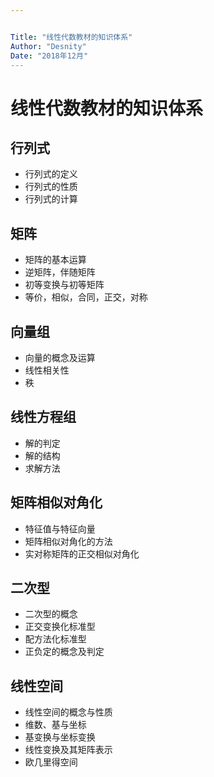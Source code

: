 ```yaml
---


Title: "线性代数教材的知识体系"
Author: "Desnity"
Date: "2018年12月"
---
```


# 线性代数教材的知识体系

## 行列式

- 行列式的定义
- 行列式的性质
- 行列式的计算



## 矩阵

- 矩阵的基本运算
- 逆矩阵，伴随矩阵
- 初等变换与初等矩阵
- 等价，相似，合同，正交，对称



## 向量组

- 向量的概念及运算
- 线性相关性
- 秩



## 线性方程组

- 解的判定
- 解的结构
- 求解方法



## 矩阵相似对角化

- 特征值与特征向量
- 矩阵相似对角化的方法
- 实对称矩阵的正交相似对角化



## 二次型

- 二次型的概念
- 正交变换化标准型
- 配方法化标准型
- 正负定的概念及判定



## 线性空间

- 线性空间的概念与性质
- 维数、基与坐标
- 基变换与坐标变换
- 线性变换及其矩阵表示
- 欧几里得空间
